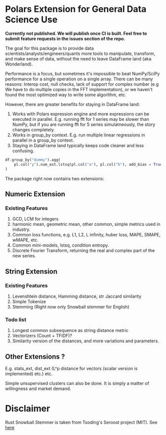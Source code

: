 # Polars Extension for General Data Science Use

**Currently not published. We will publish once CI is built. Feel free to submit feature requests in the issues section of the repo.**

The goal for this package is to provide data scientists/analysts/engineers/quants more tools to manipulate, transform, and make sense of data, without the need to leave DataFrame land (aka Wonderland).

Performance is a focus, but sometimes it's impossible to beat NumPy/SciPy performance for a single operation on a single array. There can be many reasons: Interop cost, null checks, lack of support for complex number (e.g We have to do multiple copies in the FFT implementation), or we haven't found the most optimized way to write some algorithm, etc.

However, there are greater benefits for staying in DataFrame land:

1. Works with Polars expression engine and more expressions can be executed in parallel. E.g. running fft for 1 series may be slower than NumPy, but if you are running fft for 5 series simulatneously, the story changes completely.
2. Works in group_by context. E.g. run multiple linear regressions in parallel in a group_by context.
3. Staying in DataFrame land typically keeps code cleaner and less confusing.

```Python
df.group_by("dummy").agg(
    pl.col("y").num_ext.lstsq(pl.col("a"), pl.col("b"), add_bias = True)
)
```

The package right now contains two extensions:

## Numeric Extension

### Existing Features

1. GCD, LCM for integers
2. harmonic mean, geometric mean, other common, simple metrics used in industry.
3. Common loss functions, e.g. L1, L2, L infinity, huber loss, MAPE, SMAPE, wMAPE, etc.
4. Common mini-models, lstsq, condition entropy. 
5. Discrete Fourier Transform, returning the real and complex part of the new series.


## String Extension

### Existing Features

1. Levenshtein distance, Hamming distance, str Jaccard similarity
2. Simple Tokenize
3. Stemming (Right now only Snowball stemmer for English)

### Todo list

1. Longest common subsequence as string distance metric
2. Vectorizers (Count + TFIDF)?
3. Similarity version of the distances, and more variations and parameters.

## Other Extensions ?

E.g. stats_ext, dist_ext (L^p distance for vectors (scalar version is implemented) etc.) etc.

Simple unsupervised clusters can also be done. It is simply a matter of willingness and market demand.


# Disclaimer

Rust Snowball Stemmer is taken from Tsoding's Seroost project (MIT). See [here](https://github.com/tsoding/seroost)